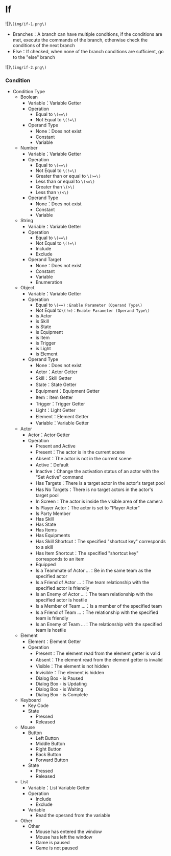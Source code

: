 # If

![]`\(img/if-1.png\)`

- Branches：A branch can have multiple conditions, if the conditions are met, execute the commands of the branch, otherwise check the conditions of the next branch
- Else：If checked, when none of the branch conditions are sufficient, go to the "else" branch

![]`\(img/if-2.png\)`

### Condition

- Condition Type
  - Boolean
    - Variable：Variable Getter
    - Operation
      - Equal to `\(==\)`
      - Not Equal to `\(!=\)`
    - Operand Type
      - None：Does not exist
      - Constant
      - Variable
  - Number
    - Variable：Variable Getter
    - Operation
      - Equal to `\(==\)`
      - Not Equal to `\(!=\)`
      - Greater than or equal to `\(>=\)`
      - Less than or equal to `\(<=\)`
      - Greater than `\(>\)`
      - Less than `\(<\)`
    - Operand Type
      - None：Does not exist
      - Constant
      - Variable
  - String
    - Variable：Variable Getter
    - Operation
      - Equal to `\(==\)`
      - Not Equal to `\(!=\)`
      - Include
      - Exclude
    - Operand Target
      - None：Does not exist
      - Constant
      - Variable
      - Enumeration
  - Object
    - Variable：Variable Getter
    - Operation
      - Equal to `\(==)：Enable Parameter (Operand Type\)`
      - Not Equal to`\(!=)：Enable Parameter (Operand Type\)`
      - is Actor
      - is Skill
      - is State
      - is Equipment
      - is Item
      - is Trigger
      - is Light
      - is Element
    - Operand Type
      - None：Does not exist
      - Actor：Actor Getter
      - Skill：Skill Getter
      - State：State Getter
      - Equipment：Equipment Getter
      - Item：Item Getter
      - Trigger：Trigger Getter
      - Light：Light Getter
      - Element：Element Getter
      - Variable：Variable Getter
  - Actor
    - Actor：Actor Getter
    - Operation
      - Present and Active
      - Present：The actor is in the current scene
      - Absent：The actor is not in the current scene
      - Active：Default
      - Inactive：Change the activation status of an actor with the "Set Active" command
      - Has Targets：There is a target actor in the actor's target pool
      - Has No Targets：There is no target actors in the actor's target pool
      - In Screen：The actor is inside the visible area of the camera
      - Is Player Actor：The actor is set to "Player Actor"
      - Is Party Member
      - Has Skill
      - Has State
      - Has Items
      - Has Equipments
      - Has Skill Shortcut：The specified "shortcut key" corresponds to a skill
      - Has Item Shortcut：The specified "shortcut key" corresponds to an item
      - Equipped
      - Is a Teammate of Actor ...：Be in the same team as the specified actor
      - Is a Friend of Actor ...：The team relationship with the specified actor is friendly
      - Is an Enemy of Actor ...：The team relationship with the specified actor is hostile
      - Is a Member of Team ...：Is a member of the specified team
      - Is a Friend of Team ...：The relationship with the specified team is friendly
      - Is an Enemy of Team ...：The relationship with the specified team is hostile
  - Element
    - Element：Element Getter
    - Operation
      - Present：The element read from the element getter is valid
      - Absent：The element read from the element getter is invalid
      - Visible：The element is not hidden
      - Invisible：The element is hidden
      - Dialog Box - is Paused
      - Dialog Box - is Updating
      - Dialog Box - is Waiting
      - Dialog Box - is Complete
  - Keyboard
    - Key Code
    - State
      - Pressed
      - Released
  - Mouse
    - Button
      - Left Button
      - Middle Button
      - Right Button
      - Back Button
      - Forward Button
    - State
      - Pressed
      - Released
  - List
    - Variable：List Variable Getter
    - Operation
      - Include
      - Exclude
    - Variable
      - Read the operand from the variable
  - Other
    - Other
      - Mouse has entered the window
      - Mouse has left the window
      - Game is paused
      - Game is not paused